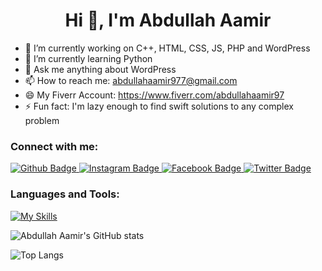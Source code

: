  <h1 align="center">Hi 👋, I'm Abdullah Aamir</h1>

- 🔭 I’m currently working on C++, HTML, CSS, JS, PHP and WordPress
- 🌱 I’m currently learning Python
- 💬 Ask me anything about WordPress
- 📫 How to reach me: abdullahaamir977@gmail.com
- 😄 My Fiverr Account: https://www.fiverr.com/abdullahaamir97
- ⚡ Fun fact: I'm lazy enough to find swift solutions to any complex problem
  
### Connect with me:
<div id="badges">
  <a href="https://github.com/abdullahaamir13">
    <img src="https://img.shields.io/badge/Github-white?style=for-the-badge&logo=Github&logoColor=black" alt="Github Badge"/>
  </a>
 <!-- <a href="https://www.youtube.com/">
    <img src="https://img.shields.io/badge/YouTube-red?style=for-the-badge&logo=youtube&logoColor=white" alt="Youtube Badge"/>
  </a>-->
   <a href="https://www.instagram.com/abdullah__aamir">
    <img src="https://img.shields.io/badge/Instagram-purple?style=for-the-badge&logo=instagram&logoColor=white" alt="Instagram Badge"/>
  </a>
   <a href="https://fb.com/abdullahamir200341">
    <img src="https://img.shields.io/badge/Facebook-blue?style=for-the-badge&logo=facebook&logoColor=white" alt="Facebook Badge"/>
  </a>
   <a href="https://twitter.com/abdullah_aamir_">
    <img src="https://img.shields.io/badge/Twitter-blue?style=for-the-badge&logo=twitter&logoColor=white" alt="Twitter Badge"/>
  </a>
</div>

### Languages and Tools:
[![My Skills](https://skillicons.dev/icons?i=c,cpp,python,github,wordpress,html,css,js,php,perline=5)](https://skillicons.dev)

![Abdullah Aamir's GitHub stats](https://github-readme-stats.vercel.app/api?username=abdullahaamir13&show_icons=true&theme=dark)

![Top Langs](https://github-readme-stats.vercel.app/api/top-langs/?username=abdullahaamir13&theme=dark)
